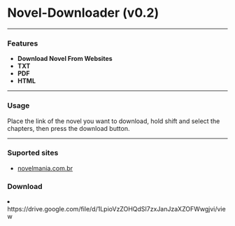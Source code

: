 # Novel-Downloader (v0.2)
<hr>
<h3>Features</h3>
<ul>
<li><strong>Download Novel From Websites</strong></li>
<li><strong>TXT</strong></li>
<li><strong>PDF</strong></li>
<li><strong>HTML</strong></li>
</ul>
<hr>
<h3>Usage</h3>
<p>Place the link of the novel you want to download, hold shift and select the chapters, then press the download button.</p>
<hr>
<h3>Suported sites</h3>
<ul>
<li><a href= "https://novelmania.com.br/">novelmania.com.br</a></li>
</ul>
<h3>Download</h3>
<li>https://drive.google.com/file/d/1LpioVzZOHQdSI7zxJanJzaXZOFWwgjvi/view</li>

